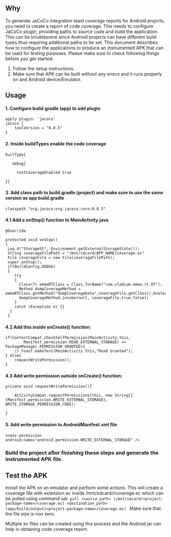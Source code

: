 ## Why
To generate JaCoCo integration teast coverage reports for Android projrcts, you need to create a report of code coverage. This 
needs to configure JaCoCo plugin, providing paths to source code and build the application. This can be troublesome since Android 
projects can have different build types thus requiring additional paths to be set. This document describes how to configure the 
applications to produce an instrumented APK that can be used for testing purposes. Please make sure to check following things 
before you get started:
1. Follow the setup instructions.
2. Make sure that APK can be built without any errors and it runs properly on and Android device/Emulator. 

## Usage
#### 1. Configure build.gradle (app) to add plugin
```
apply plugin: 'jacoco'
jacoco {
    toolVersion = "0.8.5"
}
```
#### 2. Inside buildTypes enable the code coverage
```
builType{

   debug{ 

     testCoverageEnabled true

}}
```
#### 3. Add class path to build.gradle (project) and make sure to use the same version as app build.gradle
```
classpath "org.jacoco:org.jacoco.core:0.8.5" 
```
#### 4.1 Add a onStop() function to MainActivity.java
```
@Override

protected void onStop()
{
 Log.d("StorageSt", Environment.getExternalStorageState());
 String coverageFilePath = "/mnt/sdcard/APP_NAME/coverage.ec"
 File coverageFile = new File(coverageFilePath);
 super.onStop();
 if(BuildConfig.DEBUG)
 {
    try
    {
      Class<?> emmaRTClass = Class.forName("com.vladium.emma.rt.RT");
      Method dumpCoverageMethod = emmaRTClass.getMethod("dumpCoverageData",coverageFile.getClass(),boolean.class,boolean.class);
      dumpCoverageMethod.invoke(null, coverageFile,true,false);
    }
    catch (Exception e) {}
  }
 }
```
#### 4.2 Add this inside onCreate() function:
```
if(ContextCompat.checkSelfPermission(MainActivity.this,
        Manifest.permission.READ_EXTERNAL_STORAGE) == PackageManager.PERMISSION_GRANTED){
    // Toast.makeText(MainActivity.this,"Read Granted");
} else{
    requestWritePermission();
}
```
#### 4.3 Add write permission outside onCreate() function:
```
private void requestWritePermission(){

    ActivityCompat.requestPermissions(this, new String[] {Manifest.permission.WRITE_EXTERNAL_STORAGE}, WRITE_STORAGE_PERMISSION_CODE);

}
```
#### 5. Add write permission to AndroidManifest.xml file

``` <uses-permission android:name="android.permission.WRITE_EXTERNAL_STORAGE" /> ```

### Build the project after finishing these steps and generate the instrumented APK file.

## Test the APK

Install the APK on an emulator and perform some actions. This will create a coverage file with extension ec inside /mnt/sdcard/<package-name>/coverage.ec
which can be pulled using command  ```adb pull <source_path> (/mnt/sdcard/<project-package-name>/coverage.ec) <destination_path> (app/build/output/<project-package-name>/coverage.ec) ```
Make sure that the file size is non zero.

Multiple ec files can be created using this process and the Android jar can help in obtaining code coverage report. 




